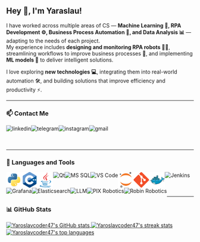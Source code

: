 ## Hey 👋, I'm Yaraslau!

I have worked across multiple areas of CS — **Machine Learning 🤖, RPA Development ⚙️, Business Process Automation 🔄, and Data Analysis 📊** — adapting to the needs of each project.  
My experience includes **designing and monitoring RPA robots 🤖💼**, streamlining workflows to improve business processes 🚀, and implementing **ML models 🧠** to deliver intelligent solutions.

I love exploring **new technologies 💻**, integrating them into real-world automation 🛠️, and building solutions that improve efficiency and productivity ⚡.

---

### 📫 Contact Me

<a href="https://www.linkedin.com/in/ярослав-карачун-b15001285"><img align="left" alt="linkedin" src="https://raw.githubusercontent.com/rahul-jha98/rahul-jha98/561d474902b59c7429ec22bb73e225696c27b202/assets/linkedin.svg" height="32px"/></a>
<a href="https://t.me/Kyarik11"><img align="left" alt="telegram" src="https://github.com/user-attachments/assets/8951b2b9-3e21-4ac8-aaf8-4d6e26102772" height="32px"/></a>
<a href="https://www.instagram.com/yarch_classic/"><img align="left" alt="instagram" src="https://github.com/user-attachments/assets/8e7f839c-6160-4de2-9afe-3708c4398ccd" height="32px"/></a>
<a href="mailto:karacuna396@gmail.com"><img align="left" alt="gmail" src="https://upload.wikimedia.org/wikipedia/commons/4/4e/Gmail_Icon.png" height="32px"/></a>

<br/><br/><br/>

---

### 🔨 Languages and Tools

<a href="https://www.python.org" target="_blank"><img align="left" alt="Python" height="42px" src="https://raw.githubusercontent.com/devicons/devicon/master/icons/python/python-original.svg"></a>
<a href="https://isocpp.org/" target="_blank"><img align="left" alt="C++" height="42px" src="https://raw.githubusercontent.com/devicons/devicon/master/icons/cplusplus/cplusplus-original.svg"></a>
<a href="https://www.java.com/" target="_blank"><img align="left" alt="Java" height="42px" src="https://raw.githubusercontent.com/devicons/devicon/master/icons/java/java-original.svg"></a>
<a href="https://www.qt.io/" target="_blank"><img align="left" alt="Qt" height="42px" src="https://upload.wikimedia.org/wikipedia/commons/0/0b/Qt_logo_2016.svg"></a>
<a href="https://www.microsoft.com/sql-server" target="_blank"><img align="left" alt="MS SQL" height="42px" src="https://www.svgrepo.com/show/303229/microsoft-sql-server-logo.svg"></a>
<a href="https://code.visualstudio.com/" target="_blank"><img align="left" alt="VS Code" height="42px" src="https://upload.wikimedia.org/wikipedia/commons/9/9a/Visual_Studio_Code_1.35_icon.svg"></a>
<a href="https://jupyter.org/" target="_blank"><img align="left" alt="Jupyter Notebook" height="42px" src="https://raw.githubusercontent.com/devicons/devicon/master/icons/jupyter/jupyter-original.svg"></a>

<a href="https://github.com/" target="_blank"><img align="left" alt="Git" height="42px" src="https://raw.githubusercontent.com/devicons/devicon/master/icons/git/git-original.svg"></a>
<a href="https://www.docker.com/" target="_blank"><img align="left" alt="Docker" height="42px" src="https://raw.githubusercontent.com/devicons/devicon/master/icons/docker/docker-original.svg"></a>
<a href="https://www.jenkins.io/" target="_blank"><img align="left" alt="Jenkins" height="42px" src="https://www.jenkins.io/images/logos/jenkins/jenkins.svg"></a>

<a href="https://grafana.com/" target="_blank"><img align="left" alt="Grafana" height="42px" src="https://upload.wikimedia.org/wikipedia/commons/3/3b/Grafana_icon.svg"></a>
<a href="https://www.elastic.co/elasticsearch/" target="_blank"><img align="left" alt="Elasticsearch" height="42px" src="https://www.vectorlogo.zone/logos/elastic/elastic-icon.svg"></a>

<a href="https://openai.com/research/large-language-models" target="_blank"><img align="left" alt="LLM" height="42px" src="https://cdn-icons-png.flaticon.com/512/4712/4712107.png"></a>
<a href="https://pixrobotics.com/" target="_blank"><img align="left" alt="PIX Robotics" height="42px" src="https://static.tildacdn.com/tild3763-6135-4565-b939-316335613032/photo_2022-10-12_170.jpeg"/></a>
<a href="https://rpa-robin.ru/" target="_blank"><img align="left" alt="Robin Robotics" height="42px" src="https://static.tildacdn.com/tild3233-6663-4133-a362-663137313937/logo_1.png"/></a>

<br/><br/><br/>

---

### 📊 GitHub Stats

<a href="https://github.com/Yaroslavcoder47">
  <img align="center" src="https://github-readme-stats.vercel.app/api?username=Yaroslavcoder47&show_icons=true&count_private=true&title_color=1db954&text_color=ffffff&icon_color=1db954&bg_color=0d1117&hide_border=true" alt="Yaroslavcoder47's GitHub stats" />
</a>

<a href="https://github.com/Yaroslavcoder47">
  <img align="center" src="https://github-readme-streak-stats.herokuapp.com/?user=Yaroslavcoder47&stroke=1db954&background=0d1117&ring=1db954&fire=ff4500&currStreakNum=ffffff&currStreakLabel=1db954&sideNums=ffffff&sideLabels=aaaaaa&dates=888888&hide_border=true" alt="Yaroslavcoder47's streak stats" />
</a>

<a href="https://github.com/Yaroslavcoder47">
  <img align="center" src="https://github-readme-stats.vercel.app/api/top-langs/?username=Yaroslavcoder47&langs_count=10&title_color=1db954&text_color=ffffff&icon_color=1db954&bg_color=0d1117&hide_border=true&custom_title=Top%20Languages" alt="Yaroslavcoder47's top languages" />
</a>
